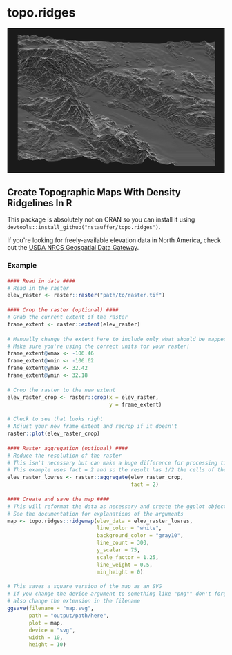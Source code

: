 # topo.ridges
![An example map of a valley.](examples/coachella_white_on_black_width12_height8.png)

## Create Topographic Maps With Density Ridgelines In R
This package is absolutely not on CRAN so you can install it using `devtools::install_github("nstauffer/topo.ridges")`.

If you're looking for freely-available elevation data in North America, check out the [USDA NRCS Geospatial Data Gateway](https://datagateway.nrcs.usda.gov/).

### Example
```r
#### Read in data ####
# Read in the raster
elev_raster <- raster::raster("path/to/raster.tif")

#### Crop the raster (optional) ####
# Grab the current extent of the raster
frame_extent <- raster::extent(elev_raster)

# Manually change the extent here to include only what should be mapped
# Make sure you're using the correct units for your raster!
frame_extent@xmax <- -106.46
frame_extent@xmin <- -106.62
frame_extent@ymax <- 32.42
frame_extent@ymin <- 32.18

# Crop the raster to the new extent
elev_raster_crop <- raster::crop(x = elev_raster,
                                 y = frame_extent)

# Check to see that looks right
# Adjust your new frame extent and recrop if it doesn't
raster::plot(elev_raster_crop)

#### Raster aggregation (optional) ####
# Reduce the resolution of the raster
# This isn't necessary but can make a huge difference for processing time
# This example uses fact = 2 and so the result has 1/2 the cells of the original
elev_raster_lowres <- raster::aggregate(elev_raster_crop,
                                        fact = 2)

#### Create and save the map ####
# This will reformat the data as necessary and create the ggplot object to save
# See the documentation for explanations of the arguments
map <- topo.ridges::ridgemap(elev_data = elev_raster_lowres,
                             line_color = "white",
                             background_color = "gray10",
                             line_count = 300,
                             y_scalar = 75,
                             scale_factor = 1.25,
                             line_weight = 0.5,
                             min_height = 0)

# This saves a square version of the map as an SVG
# If you change the device argument to something like "png"" don't forget to
# also change the extension in the filename
ggsave(filename = "map.svg",
       path = "output/path/here",
       plot = map,
       device = "svg",
       width = 10,
       height = 10)
```
